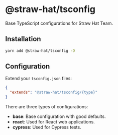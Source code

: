 # @straw-hat/tsconfig

Base TypeScript configurations for Straw Hat Team.

## Installation

```bash
yarn add @straw-hat/tsconfig -D
```

## Configuration

Extend your `tsconfig.json` files:

```json
{
  "extends": "@straw-hat/tsconfig/{type}"
}
```

There are three types of configurations:

- **base**: Base configuration with good defaults.
- **react**: Used for React web applications.
- **cypress**: Used for Cypress tests.
